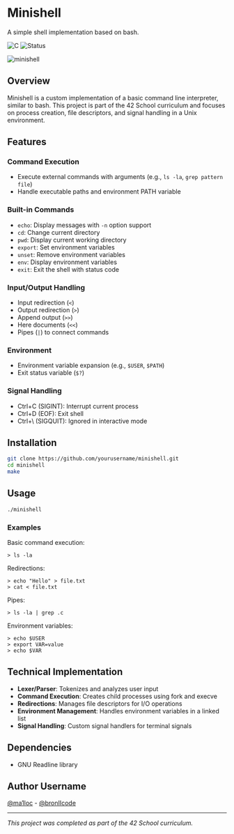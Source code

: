 # Minishell

A simple shell implementation based on bash.

![C](https://img.shields.io/badge/language-C-blue)
![Status](https://img.shields.io/badge/status-completed-success)

![minishell](https://github.com/user-attachments/assets/e088d025-215c-4113-ab3f-db43de07fb31)

## Overview

Minishell is a custom implementation of a basic command line interpreter, similar to bash. This project is part of the 42 School curriculum and focuses on process creation, file descriptors, and signal handling in a Unix environment.

## Features

### Command Execution
- Execute external commands with arguments (e.g., `ls -la`, `grep pattern file`)
- Handle executable paths and environment PATH variable

### Built-in Commands
- `echo`: Display messages with `-n` option support
- `cd`: Change current directory
- `pwd`: Display current working directory
- `export`: Set environment variables
- `unset`: Remove environment variables
- `env`: Display environment variables
- `exit`: Exit the shell with status code

### Input/Output Handling
- Input redirection (`<`)
- Output redirection (`>`)
- Append output (`>>`)
- Here documents (`<<`)
- Pipes (`|`) to connect commands

### Environment
- Environment variable expansion (e.g., `$USER`, `$PATH`)
- Exit status variable (`$?`)

### Signal Handling
- Ctrl+C (SIGINT): Interrupt current process
- Ctrl+D (EOF): Exit shell
- Ctrl+\ (SIGQUIT): Ignored in interactive mode

## Installation

```bash
git clone https://github.com/yourusername/minishell.git
cd minishell
make
```

## Usage

```bash
./minishell
```

### Examples

Basic command execution:
```
> ls -la
```

Redirections:
```
> echo "Hello" > file.txt
> cat < file.txt
```

Pipes:
```
> ls -la | grep .c
```

Environment variables:
```
> echo $USER
> export VAR=value
> echo $VAR
```

## Technical Implementation

- **Lexer/Parser**: Tokenizes and analyzes user input
- **Command Execution**: Creates child processes using fork and execve
- **Redirections**: Manages file descriptors for I/O operations
- **Environment Management**: Handles environment variables in a linked list
- **Signal Handling**: Custom signal handlers for terminal signals

## Dependencies

- GNU Readline library

## Author Username

[@ma1loc](https://github.com/ma1loc) - [@bronIIcode](https://github.com/bornIIcode)

---

*This project was completed as part of the 42 School curriculum.*

